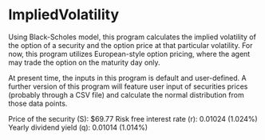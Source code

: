 # ImpliedVolatility
Using Black-Scholes model, this program calculates the implied volatility of the option of a security and the option price at that particular volatility. For now, this program utilizes European-style option pricing, where the agent may trade the option on the maturity day only.

At present time, the inputs in this program is default and user-defined. A further version of this program will feature user input of securities prices (probably through a CSV file) and calculate the normal distribution from those data points.

Price of the security (S): $69.77
Risk free interest rate (r): 0.01024 (1.024%)
Yearly dividend yield (q): 0.01014 (1.014%)
